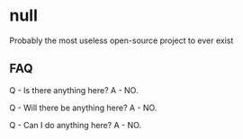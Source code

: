 # null

Probably the most useless open-source project to ever exist

## FAQ
Q - Is there anything here? <space><space>
A - NO. <space><space>

Q - Will there be anything here? <space><space>
A - NO. <space><space>

Q - Can I do anything here? <space><space>
A - NO. <space><space>
